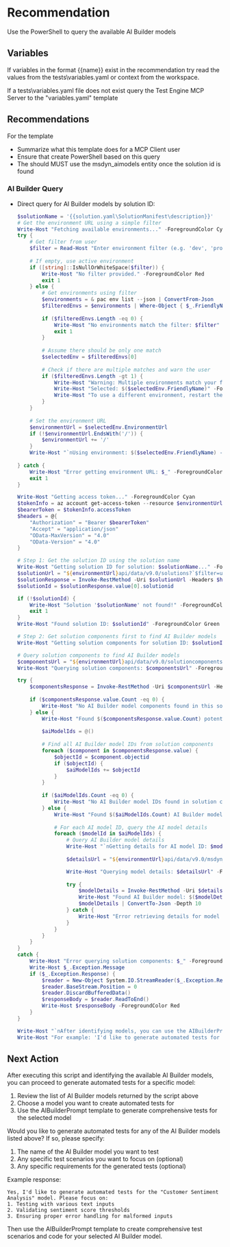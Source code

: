 # Recommendation 

Use the PowerShell to query the available AI Builder models 

## Variables

If variables in the format {{name}} exist in the recommendation try read the values from the tests\variables.yaml or context from the workspace.

If a tests\variables.yaml file does not exist query the Test Engine MCP Server to the "variables.yaml" template

## Recommendations

For the template

- Summarize what this template does for a MCP Client user
- Ensure that create PowerShell based on this query
- The should MUST use the msdyn_aimodels entity once the solution id is found

### AI Builder Query

- Direct query for AI Builder models by solution ID:

    ```PowerShell
    $solutionName = '{{solution.yaml\SolutionManifest\description}}'
    # Get the environment URL using a simple filter
    Write-Host "Fetching available environments..." -ForegroundColor Cyan
    try {
        # Get filter from user
        $filter = Read-Host "Enter environment filter (e.g. 'dev', 'prod', etc.)"
        
        # If empty, use active environment
        if ([string]::IsNullOrWhiteSpace($filter)) {
            Write-Host "No filter provided." -ForegroundColor Red
            exit 1
        } else {
            # Get environments using filter
            $environments = & pac env list --json | ConvertFrom-Json
            $filteredEnvs = $environments | Where-Object { $_.FriendlyName -like "*$filter*" }
            
            if ($filteredEnvs.Length -eq 0) {
                Write-Host "No environments match the filter: $filter" -ForegroundColor Red
                exit 1
            }
            
            # Assume there should be only one match
            $selectedEnv = $filteredEnvs[0]
            
            # Check if there are multiple matches and warn the user
            if ($filteredEnvs.Length -gt 1) {
                Write-Host "Warning: Multiple environments match your filter. Using the first match." -ForegroundColor Yellow
                Write-Host "Selected: $($selectedEnv.FriendlyName)" -ForegroundColor Yellow
                Write-Host "To use a different environment, restart the script with a more specific filter." -ForegroundColor Yellow
            }
        }
        
        # Set the environment URL
        $environmentUrl = $selectedEnv.EnvironmentUrl
        if (!$environmentUrl.EndsWith('/')) {
            $environmentUrl += '/'
        }
        Write-Host "`nUsing environment: $($selectedEnv.FriendlyName) - $environmentUrl" -ForegroundColor Green
        
    } catch {
        Write-Host "Error getting environment URL: $_" -ForegroundColor Red
        exit 1
    }

    Write-Host "Getting access token..." -ForegroundColor Cyan
    $tokenInfo = az account get-access-token --resource $environmentUrl | ConvertFrom-Json
    $bearerToken = $tokenInfo.accessToken
    $headers = @{
        "Authorization" = "Bearer $bearerToken"
        "Accept" = "application/json"
        "OData-MaxVersion" = "4.0"
        "OData-Version" = "4.0"
    }

    # Step 1: Get the solution ID using the solution name
    Write-Host "Getting solution ID for solution: $solutionName..." -ForegroundColor Cyan
    $solutionUrl = "${environmentUrl}api/data/v9.0/solutions?`$filter=uniquename eq '$solutionName'&`$select=solutionid"
    $solutionResponse = Invoke-RestMethod -Uri $solutionUrl -Headers $headers -Method Get
    $solutionId = $solutionResponse.value[0].solutionid

    if (!$solutionId) {
        Write-Host "Solution '$solutionName' not found!" -ForegroundColor Red
        exit 1
    }
    Write-Host "Found solution ID: $solutionId" -ForegroundColor Green

    # Step 2: Get solution components first to find AI Builder models
    Write-Host "Getting solution components for solution ID: $solutionId..." -ForegroundColor Cyan

    # Query solution components to find AI Builder models
    $componentsUrl = "${environmentUrl}api/data/v9.0/solutioncomponents?`$filter=_solutionid_value eq '$solutionId' and componenttype eq 401&`$select=objectid,componenttype"
    Write-Host "Querying solution components: $componentsUrl" -ForegroundColor Gray

    try {
        $componentsResponse = Invoke-RestMethod -Uri $componentsUrl -Headers $headers -Method Get
        
        if ($componentsResponse.value.Count -eq 0) {
            Write-Host "No AI Builder model components found in this solution." -ForegroundColor Yellow
        } else {
            Write-Host "Found $($componentsResponse.value.Count) potential AI components. Checking for AI Builder models..." -ForegroundColor Green
            
            $aiModelIds = @()
            
            # Find all AI Builder model IDs from solution components
            foreach ($component in $componentsResponse.value) {
                $objectId = $component.objectid
                if ($objectId) {
                    $aiModelIds += $objectId
                }
            }
            
            if ($aiModelIds.Count -eq 0) {
                Write-Host "No AI Builder model IDs found in solution components." -ForegroundColor Yellow
            } else {
                Write-Host "Found $($aiModelIds.Count) AI Builder model IDs in solution components." -ForegroundColor Green
                
                # For each AI model ID, query the AI model details
                foreach ($modelId in $aiModelIds) {
                    # Query AI Builder model details
                    Write-Host "`nGetting details for AI model ID: $modelId" -ForegroundColor Cyan
                    
                    $detailsUrl = "${environmentUrl}api/data/v9.0/msdyn_aimodels($modelId)?`$select=msdyn_aimodelid,msdyn_name"

                    Write-Host "Querying model details: $detailsUrl" -ForegroundColor Gray
                    
                    try {
                        $modelDetails = Invoke-RestMethod -Uri $detailsUrl -Headers $headers -Method Get
                        Write-Host "Found AI Builder model: $($modelDetails.msdyn_name)" -ForegroundColor Green
                        $modelDetails | ConvertTo-Json -Depth 10
                    } catch {
                        Write-Host "Error retrieving details for model ID $modelId. This might not be an AI Builder model." -ForegroundColor Yellow
                    }
                }
            }
        }
    }
    catch {
        Write-Host "Error querying solution components: $_" -ForegroundColor Red
        Write-Host $_.Exception.Message
        if ($_.Exception.Response) {
            $reader = New-Object System.IO.StreamReader($_.Exception.Response.GetResponseStream())
            $reader.BaseStream.Position = 0
            $reader.DiscardBufferedData()
            $responseBody = $reader.ReadToEnd()
            Write-Host $responseBody -ForegroundColor Red
        }
    }

    Write-Host "`nAfter identifying models, you can use the AIBuilderPrompt template to generate automated tests." -ForegroundColor Green
    Write-Host "For example: 'I'd like to generate automated tests for the [ModelName] model.'" -ForegroundColor Green
    ```

## Next Action

After executing this script and identifying the available AI Builder models, you can proceed to generate automated tests for a specific model:

1. Review the list of AI Builder models returned by the script above
2. Choose a model you want to create automated tests for
3. Use the AIBuilderPrompt template to generate comprehensive tests for the selected model

Would you like to generate automated tests for any of the AI Builder models listed above? If so, please specify:
1. The name of the AI Builder model you want to test
2. Any specific test scenarios you want to focus on (optional)
3. Any specific requirements for the generated tests (optional)

Example response:
```
Yes, I'd like to generate automated tests for the "Customer Sentiment Analysis" model. Please focus on:
1. Testing with various text inputs
2. Validating sentiment score thresholds
3. Ensuring proper error handling for malformed inputs
```

Then use the AIBuilderPrompt template to create comprehensive test scenarios and code for your selected AI Builder model.
